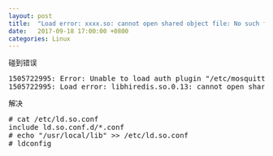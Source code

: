 ```yaml
---
layout: post
title:  "Load error: xxxx.so: cannot open shared object file: No such file or directory"
date:   2017-09-18 17:00:00 +0800
categories: Linux
---
```


碰到错误
<pre>
1505722995: Error: Unable to load auth plugin "/etc/mosquitto/auth-plug.so".
1505722995: Load error: libhiredis.so.0.13: cannot open shared object file: No such file or directory
</pre>
解决
<pre>
# cat /etc/ld.so.conf
include ld.so.conf.d/*.conf
# echo "/usr/local/lib" >> /etc/ld.so.conf
# ldconfig
</pre>
